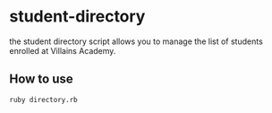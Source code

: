 # student-directory

the student directory script allows you to manage the list of students enrolled at Villains Academy.

## How to use ##

``` shell
ruby directory.rb
```
